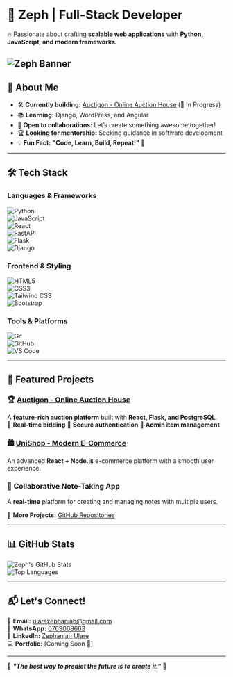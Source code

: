 # 🌟 Zeph | Full-Stack Developer  

🔥 Passionate about crafting **scalable web applications** with **Python, JavaScript, and modern frameworks**.  

![Zeph Banner](.../assets/logo.png)
---

## 🚀 About Me  

- 🛠 **Currently building:** [Auctigon - Online Auction House](https://github.com/zeph254/Auctigon-online-auction) (🚧 In Progress)  
- 📚 **Learning:** Django, WordPress, and Angular  
- 🤝 **Open to collaborations:** Let’s create something awesome together!  
- 🏆 **Looking for mentorship:** Seeking guidance in software development  
- 💡 **Fun Fact:** **"Code, Learn, Build, Repeat!"** 🚀  

---

## 🛠 Tech Stack  

### **Languages & Frameworks**  
![Python](https://img.shields.io/badge/Python-3776AB?style=for-the-badge&logo=python&logoColor=white)  
![JavaScript](https://img.shields.io/badge/JavaScript-F7DF1E?style=for-the-badge&logo=javascript&logoColor=black)  
![React](https://img.shields.io/badge/React-61DAFB?style=for-the-badge&logo=react&logoColor=black)  
![FastAPI](https://img.shields.io/badge/FastAPI-009688?style=for-the-badge&logo=fastapi&logoColor=white)  
![Flask](https://img.shields.io/badge/Flask-000000?style=for-the-badge&logo=flask&logoColor=white)  
![Django](https://img.shields.io/badge/Django-092E20?style=for-the-badge&logo=django&logoColor=white)  

### **Frontend & Styling**  
![HTML5](https://img.shields.io/badge/HTML5-E34F26?style=for-the-badge&logo=html5&logoColor=white)  
![CSS3](https://img.shields.io/badge/CSS3-1572B6?style=for-the-badge&logo=css3&logoColor=white)  
![Tailwind CSS](https://img.shields.io/badge/Tailwind_CSS-38B2AC?style=for-the-badge&logo=tailwind-css&logoColor=white)  
![Bootstrap](https://img.shields.io/badge/Bootstrap-7952B3?style=for-the-badge&logo=bootstrap&logoColor=white)  

### **Tools & Platforms**  
![Git](https://img.shields.io/badge/Git-F05032?style=for-the-badge&logo=git&logoColor=white)  
![GitHub](https://img.shields.io/badge/GitHub-181717?style=for-the-badge&logo=github&logoColor=white)  
![VS Code](https://img.shields.io/badge/VS_Code-007ACC?style=for-the-badge&logo=visual-studio-code&logoColor=white)  

---

## 🚀 Featured Projects  

### 🏆 **[Auctigon - Online Auction House](https://github.com/zeph254/Auctigon-online-auction)**  
A **feature-rich auction platform** built with **React, Flask, and PostgreSQL**.  
🔹 **Real-time bidding** 🔹 **Secure authentication** 🔹 **Admin item management**  

### 🛍 **[UniShop - Modern E-Commerce](https://run-sigma.vercel.app/)**  
An advanced **React + Node.js** e-commerce platform with a smooth user experience.  

### 📝 **Collaborative Note-Taking App**  
A **real-time** platform for creating and managing notes with multiple users.  

📌 **More Projects:** [GitHub Repositories](https://github.com/zeph254)  

---

## 📊 GitHub Stats  

![Zeph's GitHub Stats](https://github-readme-stats.vercel.app/api?username=zeph254&show_icons=true&theme=tokyonight)  
![Top Languages](https://github-readme-stats.vercel.app/api/top-langs/?username=zeph254&layout=compact&theme=tokyonight)  

---

## 📬 Let's Connect!  

📧 **Email:** [ularezephaniah@gmail.com](mailto:ularezephaniah@gmail.com)  
💬 **WhatsApp:** [0769068663](https://wa.me/254769068663)  
🔗 **LinkedIn:** [Zephaniah Ulare](https://www.linkedin.com/in/zephaniah-ulare-452019347/)  
💻 **Portfolio:** [Coming Soon 🚀]  

---

🚀 **_"The best way to predict the future is to create it."_** 🚀  
